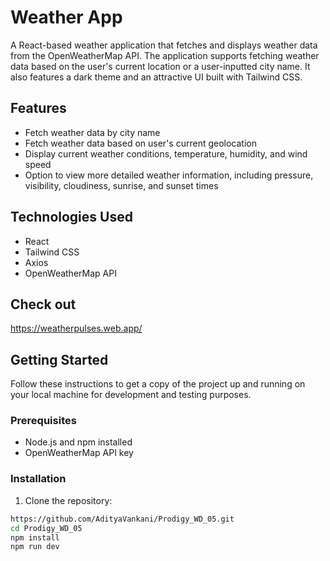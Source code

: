 # Weather App

A React-based weather application that fetches and displays weather data from the OpenWeatherMap API. The application supports fetching weather data based on the user's current location or a user-inputted city name. It also features a dark theme and an attractive UI built with Tailwind CSS.

## Features

- Fetch weather data by city name
- Fetch weather data based on user's current geolocation
- Display current weather conditions, temperature, humidity, and wind speed
- Option to view more detailed weather information, including pressure, visibility, cloudiness, sunrise, and sunset times



## Technologies Used

- React
- Tailwind CSS
- Axios
- OpenWeatherMap API

## Check out
https://weatherpulses.web.app/

## Getting Started

Follow these instructions to get a copy of the project up and running on your local machine for development and testing purposes.

### Prerequisites

- Node.js and npm installed
- OpenWeatherMap API key


### Installation

1. Clone the repository:

```bash
https://github.com/AdityaVankani/Prodigy_WD_05.git
cd Prodigy_WD_05
npm install
npm run dev



